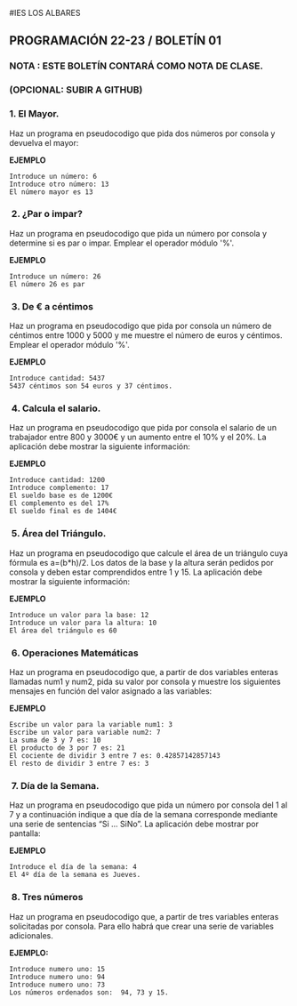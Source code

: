 #IES LOS ALBARES
## PROGRAMACIÓN 22-23 / BOLETÍN 01
### NOTA : ESTE BOLETÍN CONTARÁ COMO NOTA DE CLASE.
### (OPCIONAL: SUBIR A GITHUB)

### 1. El Mayor. 
Haz un programa en pseudocodigo que pida dos números por consola y devuelva el mayor: 

**EJEMPLO**

```
Introduce un número: 6
Introduce otro número: 13 
El número mayor es 13 
```

###  2. ¿Par o impar? 
Haz un programa en pseudocodigo que pida un número por consola y determine si es par o impar.
Emplear el operador módulo '%'. 

**EJEMPLO**

```
Introduce un número: 26
El número 26 es par 
```
 
###  3. De € a céntimos  
Haz un programa en pseudocodigo que pida por consola un número de céntimos entre 1000 y 5000 y me muestre el número de euros y céntimos. Emplear el operador módulo '%'. 


**EJEMPLO** 

```
Introduce cantidad: 5437 
5437 céntimos son 54 euros y 37 céntimos. 
```
 
###  4. Calcula el salario. 
Haz un programa en pseudocodigo que pida por consola el salario de un trabajador entre 800 y 3000€ y un aumento entre el 10% y el 20%. La aplicación debe mostrar la siguiente información: 

**EJEMPLO**
```
Introduce cantidad: 1200 
Introduce complemento: 17 
El sueldo base es de 1200€ 
El complemento es del 17% 
El sueldo final es de 1404€ 
```
 
###  5. Área del Triángulo. 
Haz un programa en pseudocodigo que calcule el área de un triángulo cuya fórmula es a=(b*h)/2. Los datos de la base y la altura serán pedidos por consola y deben estar comprendidos entre 1 y 15. La aplicación debe mostrar la siguiente información: 

**EJEMPLO**

```
Introduce un valor para la base: 12 
Introduce un valor para la altura: 10 
El área del triángulo es 60 
```
 
 
###  6. Operaciones Matemáticas  
Haz un programa en pseudocodigo  que, a partir de dos variables enteras llamadas num1 y num2, pida su valor por consola y muestre los siguientes mensajes en función del valor asignado a las variables:

**EJEMPLO** 

```
Escribe un valor para la variable num1: 3 
Escribe un valor para variable num2: 7 
La suma de 3 y 7 es: 10 
El producto de 3 por 7 es: 21 
El cociente de dividir 3 entre 7 es: 0.42857142857143 
El resto de dividir 3 entre 7 es: 3 
```
 
###  7. Día de la Semana. 
Haz un programa en pseudocodigo que pida un número por consola del 1 al 7 y a continuación indique a que día de la semana corresponde mediante una serie de sentencias “Si … SiNo”. La aplicación debe mostrar por pantalla:  

**EJEMPLO** 

```
Introduce el día de la semana: 4 
El 4º día de la semana es Jueves. 
```
 
###  8. Tres números  
Haz un programa en pseudocodigo que, a partir de tres variables enteras solicitadas por consola. Para ello habrá que crear una serie de variables adicionales.  
 

**EJEMPLO:**  

```
Introduce numero uno: 15 
Introduce numero uno: 94 
Introduce numero uno: 73 
Los números ordenados son:  94, 73 y 15. 
```